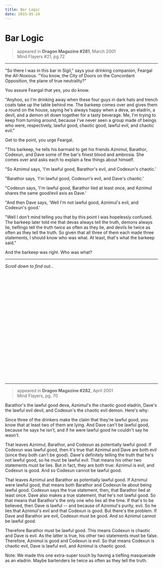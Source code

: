 ```yaml
---
title: Bar Logic
date: 2015-05-24
---
```


# Bar Logic

> appeared in **Dragon Magazine #281**, March 2001  
> Mind Flayers #21, pg 72

-----

"So there I was in this bar in Sigil," says your drinking companion,
Feargal the All-Noxious. "You know, the City of Doors on the Concordant
Opposition, the plane of true neutrality?"

You assure Feargal that yes, you do know.

"Anyhoo, so I'm drinking away when these four guys in dark hats and trench
coats take up the table behind me. The barkeep comes over and gives them a
round on the house, saying he's always happy when a deva, an eladrin, a
devil, and a demon sit down together for a tasty beverage. Me, I'm trying
to keep from turning around, because I've never seen a group made of beings
who were, respectively, lawful good, chaotic good, lawful evil, and chaotic
evil."

Get to the point, you urge Feargal.

"This barkeep, he tells his barmaid to get his friends Aznimul, Barathor,
Codexun, and Dave some of the bar's finest blood and ambrosia. She comes
over and asks each to explain a few things about himself.

"So Aznimul says, 'I'm lawful good, Barathor's evil, and Codexun's
chaotic.'

"Barathor says, 'I'm lawful good, Codexun's evil, and Dave's chaotic.'

"Codexun says, 'I'm lawful good, Barathor lied at least once, and Aznimul
shares the same good/evil axis as Dave.'

"And then Dave says, 'Well I'm not lawful good, Aznimul's evil, and
Codexun's good.'

"Well I don't mind telling you that by this point I was hopelessly
confused. The barkeep later told me that devas always tell the truth,
demons always lie, tieflings tell the truth twice as often as they lie, and
devils lie twice as often as they tell the truth. So given that all three
of them each made three statements, I should know who was what. At least,
that's what the barkeep said."

And the barkeep was right. Who was what?

-----

*Scroll down to find out...*

<div class="bigspacer" style="height: 25em;"></div>

-----

> appeared in **Dragon Magazine #282**, April 2001  
> Mind Flayers, pg. 70

Barathor's the lawful good deva, Aznimul's the chaotic good eladrin, Dave's
the lawful evil devil, and Codexun's the chaotic evil demon. Here's why:

Since three of the drinkers make the claim that they're lawful good, you
know that at least two of them are lying. And Dave can't be lawful good,
because he says he isn't, and if he were lawful good he couldn't say he
wasn't.

That leaves Aznimul, Barathor, and Codexun as potentially lawful good. If
Codexun was lawful good, then it's true that Aznimul and Dave are both evil
(since they both can't be good). Dave's definitely telling the truth that
he's not lawful good, so he must be lawful evil. That means his other two
statements must be lies. But in fact, they are both true: Aznimul is evil,
and Codexun is good. And so Codexun cannot be lawful good.

That leaves Aznimul and Barathor as potentially lawful good. If Aznimul
were lawful good, that means both Barathor and Codexun lie about being
lawful good. Codexun says the true statement, then, that Barathor lied at
least once. Dave also makes a true statement, that he's not lawful good. So
that means that Barathor's the only one who lies all the time. If that's to
be believed, then Dave is lawful -- and because of Aznimul's purity, evil.
So he lies that Aznimul's evil and that Codexun is good. But there's the
problem. If Dave and Barathor are evil, Codexun must be good. And so
Aznimul cannot be lawful good.

Therefore Barathor must be lawful good. This means Codexun is chaotic and
Dave is evil. As the latter is true, his other two statements must be
false. Therefore, Aznimul is good and Codexun is evil. So that means
Codexun is chaotic evil, Dave is lawful evil, and Aznimul is chaotic good.

Note: We made this one extra-super touch by having a tiefling masquerade as
an eladrin. Maybe bartenders lie twice as often as they tell the truth.
